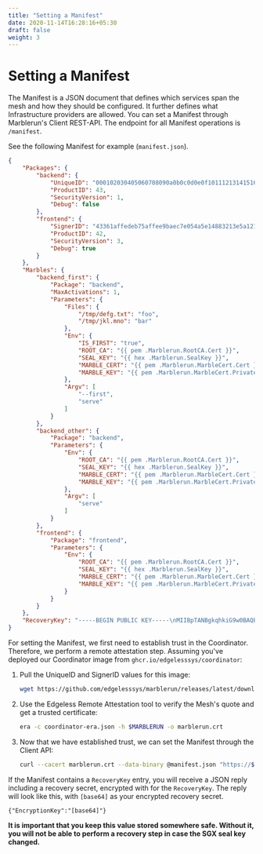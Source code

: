 ```yaml
---
title: "Setting a Manifest"
date: 2020-11-14T16:28:16+05:30
draft: false
weight: 3
---
```


# Setting a Manifest

The Manifest is a JSON document that defines which services span the mesh and how they should be configured.
It further defines what Infrastructure providers are allowed.
You can set a Manifest through Marblerun's Client REST-API.
The endpoint for all Manifest operations is `/manifest`.

See the following Manifest for example (`manifest.json`).

```json
{
    "Packages": {
        "backend": {
            "UniqueID": "000102030405060708090a0b0c0d0e0f101112131415161718191a1b1c1d1e1f",
            "ProductID": 43,
            "SecurityVersion": 1,
            "Debug": false
        },
        "frontend": {
            "SignerID": "43361affedeb75affee9baec7e054a5e14883213e5a121b67d74a0e12e9d2b7a",
            "ProductID": 42,
            "SecurityVersion": 3,
            "Debug": true
        }
    },
    "Marbles": {
        "backend_first": {
            "Package": "backend",
            "MaxActivations": 1,
            "Parameters": {
                "Files": {
                    "/tmp/defg.txt": "foo",
                    "/tmp/jkl.mno": "bar"
                },
                "Env": {
                    "IS_FIRST": "true",
                    "ROOT_CA": "{{ pem .Marblerun.RootCA.Cert }}",
                    "SEAL_KEY": "{{ hex .Marblerun.SealKey }}",
                    "MARBLE_CERT": "{{ pem .Marblerun.MarbleCert.Cert }}",
                    "MARBLE_KEY": "{{ pem .Marblerun.MarbleCert.Private }}"
                },
                "Argv": [
                    "--first",
                    "serve"
                ]
            }
        },
        "backend_other": {
            "Package": "backend",
            "Parameters": {
                "Env": {
                    "ROOT_CA": "{{ pem .Marblerun.RootCA.Cert }}",
                    "SEAL_KEY": "{{ hex .Marblerun.SealKey }}",
                    "MARBLE_CERT": "{{ pem .Marblerun.MarbleCert.Cert }}",
                    "MARBLE_KEY": "{{ pem .Marblerun.MarbleCert.Private }}"
                },
                "Argv": [
                    "serve"
                ]
            }
        },
        "frontend": {
            "Package": "frontend",
            "Parameters": {
                "Env": {
                    "ROOT_CA": "{{ pem .Marblerun.RootCA.Cert }}",
                    "SEAL_KEY": "{{ hex .Marblerun.SealKey }}",
                    "MARBLE_CERT": "{{ pem .Marblerun.MarbleCert.Cert }}",
                    "MARBLE_KEY": "{{ pem .Marblerun.MarbleCert.Private }}"
                }
            }
        }
    },
    "RecoveryKey": "-----BEGIN PUBLIC KEY-----\nMIIBpTANBgkqhkiG9w0BAQEFAAOCAZIAMIIBjQKCAYQAyokHE545y3lU4xsxrqXJ\n58jiaXN8yEdjjuKk0903zMT+FV62UeX17BQhrtdOIf4l4/V/xipqI+osAHBQpRY1\nwM1NCIFFlXUQGgXdtoWiAS7zfFKC+mNlB63Z0Z/50Iw9pl6AFWBQ+16lfmsPMnIu\nLHf4AL3KXVlpgPn6cmRfUoDBx6ITm2QrCDFlVu4j4isgnaZrw6VD0V+G9Mcpgs/0\n0XNmz72eMULfuW+4ULJI9Fx88wiNWWHeSI4vz83ylM5+1QntFROSYWBjgmCnm25j\nKbzV765CVTIU3qq3qkYmclpHfKKt7/TOgVOauvkMCYXyLJkSd1LGLIctWK8tCs1K\nnB237nNg+dZ67Zz9lBYKfNnFoudoc85+vXBRKIfV56FXiXrB32hF1DEj11viMPUr\nroMokLFtDCoAk0Xok4AFQDOgxTw7F8cHskjIYWVCmCqmDUI+FGttyVrc5YLSHAuR\nxQ2oxD0F44JXwxDc/C+OYzOApYl25rmR2nuqioDGpL6/ELRRAgMBAAE=\n-----END PUBLIC KEY-----\n"
}
```

For setting the Manifest, we first need to establish trust in the Coordinator.
Therefore, we perform a remote attestation step.
Assuming you've deployed our Coordinator image from `ghcr.io/edgelesssys/coordinator`:

1. Pull the UniqueID and SignerID values for this image:

    ```bash
    wget https://github.com/edgelesssys/marblerun/releases/latest/download/coordinator-era.json
    ```

2. Use the Edgeless Remote Attestation tool to verify the Mesh's quote and get a trusted certificate:

    ```bash
    era -c coordinator-era.json -h $MARBLERUN -o marblerun.crt
    ```

3. Now that we have established trust, we can set the Manifest through the Client API:

    ```bash
    curl --cacert marblerun.crt --data-binary @manifest.json "https://$MARBLERUN/manifest"
    ```

If the Manifest contains a `RecoveryKey` entry, you will receive a JSON reply including a recovery secret, encrypted with for the `RecoveryKey`. The reply will look like this, with `[base64]` as your encrypted recovery secret.

`{"EncryptionKey":"[base64]"}`

**It is important that you keep this value stored somewhere safe. Without it, you will not be able to perform a recovery step in case the SGX seal key changed.**
